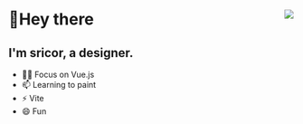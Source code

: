 
  
# 👋Hey there <img align="right" src="https://github-readme-stats.vercel.app/api/top-langs/?username=sricor&layout=compact&theme=react&hide_border=true" />
## I'm sricor, a designer.
- 👨‍💻 Focus on Vue.js
- 📫 Learning to paint 
- ⚡ Vite
- 😄 Fun




<!--
**Sricor/Sricor** is a ✨ _special_ ✨ repository because its `README.md` (this file) appears on your GitHub profile.

Here are some ideas to get you started:

- 🔭 I’m currently working on ...
- 🌱 I’m currently learning ...
- 👯 I’m looking to collaborate on ...
- 🤔 I’m looking for help with ...
- 💬 Ask me about ...
- 📫 How to reach me: ...
- 😄 Pronouns: ...
- ⚡ Fun fact: ...
-->
